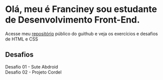 <h1>Olá, meu é Franciney sou estudante de Desenvolvimento Front-End.</h1>
<p>Acesse meu <a href="https://github.com/neyaraujo" target="_blank">repositório</a> público do guithub e veja os exercícios e desafios de HTML e CSS</p>
 <h2>Desafios</h2>
 <a>Desafio 01 - Sute Abdroid</a><br/>
 <a>Desafio 02 - Projeto Cordel</a>
